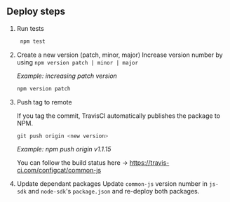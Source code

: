 ## Deploy steps


1. Run tests
   ```PowerShell
    npm test
    ```

1. Create a new version (patch, minor, major)
Increase version number by using `npm version patch | minor | major`

    *Example: increasing patch version* 
    ```PowerShell
    npm version patch
    ```

1. Push tag to remote
    
    If you tag the commit, TravisCI automatically publishes the package to NPM. 
    ```PowerShell
    git push origin <new version>
    ```
    *Example: npm push origin v1.1.15*

    You can follow the build status here -> https://travis-ci.com/configcat/common-js

2. Update dependant packages
    Update `common-js` version number in `js-sdk` and `node-sdk`'s `package.json` and re-deploy both packages.